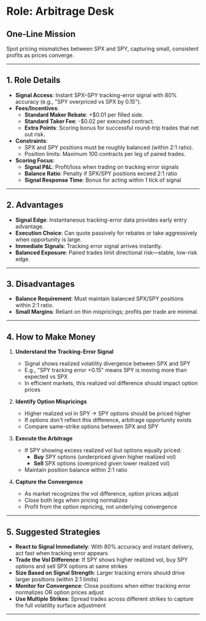 # Role: Arbitrage Desk

## One-Line Mission

Spot pricing mismatches between SPX and SPY, capturing small, consistent profits as prices converge.

---

## 1. Role Details

- **Signal Access**: Instant SPX–SPY tracking-error signal with 80% accuracy (e.g., "SPY overpriced vs SPX by 0.15").
- **Fees/Incentives**:
  - **Standard Maker Rebate**: +\$0.01 per filled side.
  - **Standard Taker Fee**: -\$0.02 per executed contract.
  - **Extra Points**: Scoring bonus for successful round-trip trades that net out risk.
- **Constraints**:
  - SPX and SPY positions must be roughly balanced (within 2:1 ratio).
  - Position limits: Maximum 100 contracts per leg of paired trades.
- **Scoring Focus**:
  - **Signal P&L**: Profit/loss when trading on tracking error signals
  - **Balance Ratio**: Penalty if SPX/SPY positions exceed 2:1 ratio
  - **Signal Response Time**: Bonus for acting within 1 tick of signal

---

## 2. Advantages

- **Signal Edge**: Instantaneous tracking-error data provides early entry advantage.
- **Execution Choice**: Can quote passively for rebates or take aggressively when opportunity is large.
- **Immediate Signals**: Tracking error signal arrives instantly.
- **Balanced Exposure**: Paired trades limit directional risk—stable, low-risk edge.

---

## 3. Disadvantages

- **Balance Requirement**: Must maintain balanced SPX/SPY positions within 2:1 ratio.
- **Small Margins**: Reliant on thin mispricings; profits per trade are minimal.

---

## 4. How to Make Money

1. **Understand the Tracking-Error Signal**
   - Signal shows realized volatility divergence between SPX and SPY
   - E.g., "SPY tracking error +0.15" means SPY is moving more than expected vs SPX
   - In efficient markets, this realized vol difference should impact option prices

2. **Identify Option Mispricings**
   - Higher realized vol in SPY → SPY options should be priced higher
   - If options don't reflect this difference, arbitrage opportunity exists
   - Compare same-strike options between SPX and SPY

3. **Execute the Arbitrage**
   - If SPY showing excess realized vol but options equally priced:
     - **Buy** SPY options (underpriced given higher realized vol)
     - **Sell** SPX options (overpriced given lower realized vol)
   - Maintain position balance within 2:1 ratio

4. **Capture the Convergence**
   - As market recognizes the vol difference, option prices adjust
   - Close both legs when pricing normalizes
   - Profit from the option repricing, not underlying convergence

---

## 5. Suggested Strategies

- **React to Signal Immediately**: With 80% accuracy and instant delivery, act fast when tracking error appears
- **Trade the Vol Difference**: If SPY shows higher realized vol, buy SPY options and sell SPX options at same strikes
- **Size Based on Signal Strength**: Larger tracking errors should drive larger positions (within 2:1 limits)
- **Monitor for Convergence**: Close positions when either tracking error normalizes OR option prices adjust
- **Use Multiple Strikes**: Spread trades across different strikes to capture the full volatility surface adjustment

---
